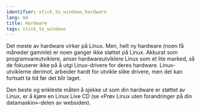 ```yaml
---
identifier: stick_to_windows_hardware
lang: no
title: Hardware
tags: stick_to_windows
---
```


Det meste av hardware virker på Linux. Men, helt ny hardware (noen få måneder gammle) er noen ganger ikke støttet på Linux. Akkurat som programvareutviklere, anser hardwareutviklere Linux som et lite marked, så de fokuserer ikke på å utgi Linux-drivere for deres hardware. Linux-utviklerne derimot, arbeider hardt for utvikle slike drivere, men det kan fortsatt ta tid før det blir laget.

Den beste og enkleste måten å sjekke ut som din hardware er støttet av Linux, er å kjøre en Linux Live CD (se «Prøv Linux uten forandringer på din datamaskin»-delen av websiden).

